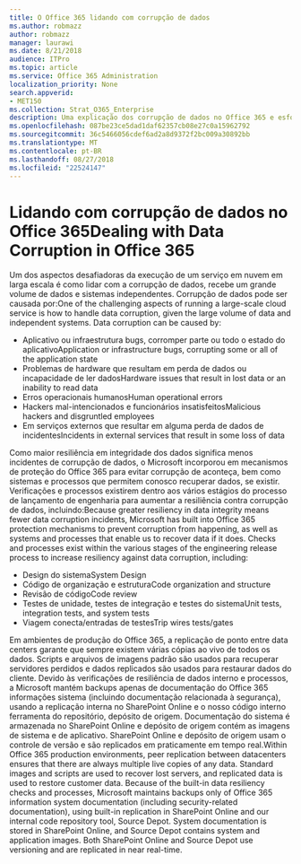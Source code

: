 ```yaml
---
title: O Office 365 lidando com corrupção de dados
ms.author: robmazz
author: robmazz
manager: laurawi
ms.date: 8/21/2018
audience: ITPro
ms.topic: article
ms.service: Office 365 Administration
localization_priority: None
search.appverid:
- MET150
ms.collection: Strat_O365_Enterprise
description: Uma explicação dos corrupção de dados no Office 365 e esforços da Microsoft de prevenção e recuperação.
ms.openlocfilehash: 087be23ce5dad1daf62357cb08e27c0a15962792
ms.sourcegitcommit: 36c5466056cdef6ad2a8d9372f2bc009a30892bb
ms.translationtype: MT
ms.contentlocale: pt-BR
ms.lasthandoff: 08/27/2018
ms.locfileid: "22524147"
---
```

# <a name="dealing-with-data-corruption-in-office-365"></a><span data-ttu-id="59b93-103">Lidando com corrupção de dados no Office 365</span><span class="sxs-lookup"><span data-stu-id="59b93-103">Dealing with Data Corruption in Office 365</span></span>

<span data-ttu-id="59b93-p101">Um dos aspectos desafiadoras da execução de um serviço em nuvem em larga escala é como lidar com a corrupção de dados, recebe um grande volume de dados e sistemas independentes. Corrupção de dados pode ser causada por:</span><span class="sxs-lookup"><span data-stu-id="59b93-p101">One of the challenging aspects of running a large-scale cloud service is how to handle data corruption, given the large volume of data and independent systems. Data corruption can be caused by:</span></span>
- <span data-ttu-id="59b93-106">Aplicativo ou infraestrutura bugs, corromper parte ou todo o estado do aplicativo</span><span class="sxs-lookup"><span data-stu-id="59b93-106">Application or infrastructure bugs, corrupting some or all of the application state</span></span> 
- <span data-ttu-id="59b93-107">Problemas de hardware que resultam em perda de dados ou incapacidade de ler dados</span><span class="sxs-lookup"><span data-stu-id="59b93-107">Hardware issues that result in lost data or an inability to read data</span></span> 
- <span data-ttu-id="59b93-108">Erros operacionais humanos</span><span class="sxs-lookup"><span data-stu-id="59b93-108">Human operational errors</span></span> 
- <span data-ttu-id="59b93-109">Hackers mal-intencionados e funcionários insatisfeitos</span><span class="sxs-lookup"><span data-stu-id="59b93-109">Malicious hackers and disgruntled employees</span></span> 
- <span data-ttu-id="59b93-110">Em serviços externos que resultar em alguma perda de dados de incidentes</span><span class="sxs-lookup"><span data-stu-id="59b93-110">Incidents in external services that result in some loss of data</span></span> 

<span data-ttu-id="59b93-p102">Como maior resiliência em integridade dos dados significa menos incidentes de corrupção de dados, o Microsoft incorporou em mecanismos de proteção do Office 365 para evitar corrupção de aconteça, bem como sistemas e processos que permitem conosco recuperar dados, se existir. Verificações e processos existirem dentro aos vários estágios do processo de lançamento de engenharia para aumentar a resiliência contra corrupção de dados, incluindo:</span><span class="sxs-lookup"><span data-stu-id="59b93-p102">Because greater resiliency in data integrity means fewer data corruption incidents, Microsoft has built into Office 365 protection mechanisms to prevent corruption from happening, as well as systems and processes that enable us to recover data if it does. Checks and processes exist within the various stages of the engineering release process to increase resiliency against data corruption, including:</span></span>
- <span data-ttu-id="59b93-113">Design do sistema</span><span class="sxs-lookup"><span data-stu-id="59b93-113">System Design</span></span>
- <span data-ttu-id="59b93-114">Código de organização e estrutura</span><span class="sxs-lookup"><span data-stu-id="59b93-114">Code organization and structure</span></span> 
- <span data-ttu-id="59b93-115">Revisão de código</span><span class="sxs-lookup"><span data-stu-id="59b93-115">Code review</span></span> 
- <span data-ttu-id="59b93-116">Testes de unidade, testes de integração e testes do sistema</span><span class="sxs-lookup"><span data-stu-id="59b93-116">Unit tests, integration tests, and system tests</span></span>
- <span data-ttu-id="59b93-117">Viagem conecta/entradas de testes</span><span class="sxs-lookup"><span data-stu-id="59b93-117">Trip wires tests/gates</span></span> 

<span data-ttu-id="59b93-p103">Em ambientes de produção do Office 365, a replicação de ponto entre data centers garante que sempre existem várias cópias ao vivo de todos os dados. Scripts e arquivos de imagens padrão são usados para recuperar servidores perdidos e dados replicados são usados para restaurar dados do cliente. Devido às verificações de resiliência de dados interno e processos, a Microsoft mantém backups apenas de documentação do Office 365 informações sistema (incluindo documentação relacionada à segurança), usando a replicação interna no SharePoint Online e o nosso código interno ferramenta do repositório, depósito de origem. Documentação do sistema é armazenada no SharePoint Online e depósito de origem contém as imagens de sistema e de aplicativo. SharePoint Online e depósito de origem usam o controle de versão e são replicados em praticamente em tempo real.</span><span class="sxs-lookup"><span data-stu-id="59b93-p103">Within Office 365 production environments, peer replication between datacenters ensures that there are always multiple live copies of any data. Standard images and scripts are used to recover lost servers, and replicated data is used to restore customer data. Because of the built-in data resiliency checks and processes, Microsoft maintains backups only of Office 365 information system documentation (including security-related documentation), using built-in replication in SharePoint Online and our internal code repository tool, Source Depot. System documentation is stored in SharePoint Online, and Source Depot contains system and application images. Both SharePoint Online and Source Depot use versioning and are replicated in near real-time.</span></span> 